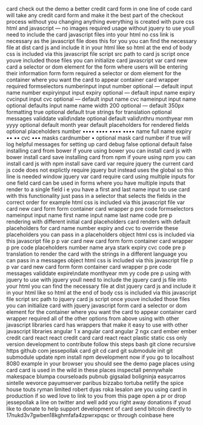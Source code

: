 card check out the demo a better credit card form in one line of code card will take any credit card form and make it the best part of the checkout process without you changing anything everything is created with pure css html and javascript — no images required usage without jquery to use youll need to include the card javascript files into your html no css link is necessary as the javascript file does this for you you can find the necessary file at dist card js and include it in your html like so html at the end of body css is included via this javascript file script src path to card js script once youve included those files you can initialize card javascript var card new card a selector or dom element for the form where users will be entering their information form form required a selector or dom element for the container where you want the card to appear container card wrapper required formselectors numberinput input number optional — default input name number expiryinput input expiry optional — default input name expiry cvcinput input cvc optional — default input name cvc nameinput input name optional defaults input name name width 200 optional — default 350px formatting true optional default true strings for translation optional messages validdate valid\ndate optional default valid\nthru monthyear mm yyyy optional default month year default placeholders for rendered fields optional placeholders number •••• •••• •••• •••• name full name expiry •• •• cvc ••• masks cardnumber • optional mask card number if true will log helpful messages for setting up card debug false optional default false installing card from bower if youre using bower you can install card js with bower install card save installing card from npm if youre using npm you can install card js with npm install save card var require jquery the current card js code does not explictly require jquery but instead uses the global so this line is needed window jquery var card require card using multiple inputs for one field card can be used in forms where you have multiple inputs that render to a single field i e you have a first and last name input to use card with this functionality just pass in a selector that selects the fields in the correct order for example html css is included via this javascript file var card new card form form container card wrapper p pre code formselectors nameinput input name first name input name last name code pre p rendering with different initial card placeholders card renders with default placeholders for card name number expiry and cvc to override these placeholders you can pass in a placeholders object html css is included via this javascript file p p var card new card form form container card wrapper p pre code placeholders number name arya stark expiry cvc code pre p translation to render the card with the strings in a different language you can pass in a messages object html css is included via this javascript file p p var card new card form form container card wrapper p pre code messages validdate expire\ndate monthyear mm yy code pre p using with jquery to use with jquery youll need to include the jquery card js file into your html you can find the necessary file at dist jquery card js and include it in your html like so html at the end of body css is included via this javascript file script src path to jquery card js script once youve included those files you can initialize card with jquery javascript form card a selector or dom element for the container where you want the card to appear container card wrapper required all of the other options from above using with other javascript libraries card has wrappers that make it easy to use with other javascript libraries angular 1 x angular card angular 2 ngx card ember ember credit card react react credit card card react react plastic static css only version development to contribute follow this steps bash git clone recursive https github com jessepollak card git cd card git submodule init git submodule update npm install npm development now if you go to localhost 8080 example in your browser you should see the demo page places using card card is used in the wild in these places inspectall pennywhale makespace blumpa courseloads pubnub gigsalad boligninja easycarros sintelle wevorce payumserver paribus bizzabo tortuba netlify the spice house touts ryman limited robert dyas roka lesalon are you using card in production if so wed love to link to you from this page open a pr or drop jessepollak a line on twitter and well add you right away donations if youd like to donate to help support development of card send bitcoin directly to 17nukd3v7gwben18kghmfafa4zpwrxpqsc or through coinbase here
